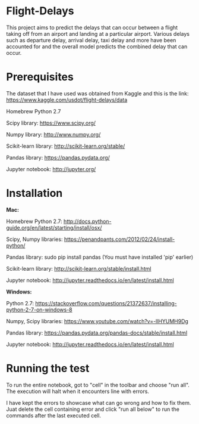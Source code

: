 # Flight-Delays
This project aims to predict the delays that can occur between a flight taking off from an airport and landing at a particular airport. Various delays such as departure delay, arrival delay, taxi delay and more have been accounted for and the overall model predicts the combined delay that can occur.

# Prerequisites
The dataset that I have used was obtained from Kaggle and this is the link: https://www.kaggle.com/usdot/flight-delays/data

Homebrew Python 2.7

Scipy library: https://www.scipy.org/

Numpy library: http://www.numpy.org/

Scikit-learn library: http://scikit-learn.org/stable/

Pandas library: https://pandas.pydata.org/

Jupyter notebook: http://jupyter.org/

# Installation
**Mac:**

Homebrew Python 2.7: http://docs.python-guide.org/en/latest/starting/install/osx/

Scipy, Numpy libraries: https://penandpants.com/2012/02/24/install-python/

Pandas library: sudo pip install pandas (You must have installed 'pip' earlier) 

Scikit-learn library: http://scikit-learn.org/stable/install.html

Jupyter notebook: http://jupyter.readthedocs.io/en/latest/install.html

**Windows:**

Python 2.7: https://stackoverflow.com/questions/21372637/installing-python-2-7-on-windows-8

Numpy, Scipy libraries: https://www.youtube.com/watch?v=-llHYUMH9Dg

Pandas library: https://pandas.pydata.org/pandas-docs/stable/install.html

Jupyter notebook: http://jupyter.readthedocs.io/en/latest/install.html

# Running the test
To run the entire notebook, got to "cell" in the toolbar and choose "run all". The execution will halt when it encounters line with errors.

I have kept the errors to showcase what can go wrong and how to fix them. Juat delete the cell containing error and click "run all below" to run the commands after the last executed cell.
